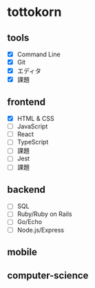 # tottokorn

## tools

- [x] Command Line
- [x] Git
- [x] エディタ
- [x] 課題

## frontend

- [x] HTML & CSS
- [ ] JavaScript
- [ ] React
- [ ] TypeScript
- [ ] 課題
- [ ] Jest
- [ ] 課題

## backend

- [ ] SQL
- [ ] Ruby/Ruby on Rails
- [ ] Go/Echo
- [ ] Node.js/Express

## mobile

## computer-science
